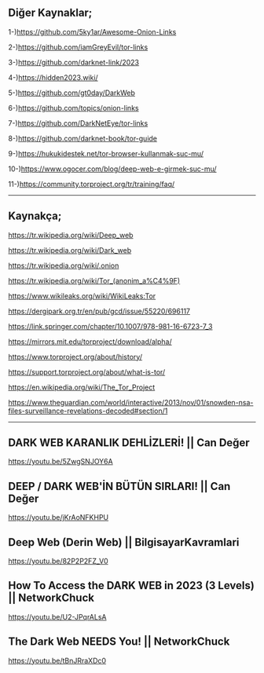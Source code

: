 ## Diğer Kaynaklar;
1-)https://github.com/5ky1ar/Awesome-Onion-Links

2-)https://github.com/iamGreyEvil/tor-links

3-)https://github.com/darknet-link/2023

4-)https://hidden2023.wiki/

5-)https://github.com/gt0day/DarkWeb

6-)https://github.com/topics/onion-links

7-)https://github.com/DarkNetEye/tor-links

8-)https://github.com/darknet-book/tor-guide

9-)https://hukukidestek.net/tor-browser-kullanmak-suc-mu/

10-)https://www.ogocer.com/blog/deep-web-e-girmek-suc-mu/

11-)https://community.torproject.org/tr/training/faq/

------------------------------------------------------------------------------------

## Kaynakça;
https://tr.wikipedia.org/wiki/Deep_web

https://tr.wikipedia.org/wiki/Dark_web

https://tr.wikipedia.org/wiki/.onion

https://tr.wikipedia.org/wiki/Tor_(anonim_a%C4%9F)

https://www.wikileaks.org/wiki/WikiLeaks:Tor

https://dergipark.org.tr/en/pub/gcd/issue/55220/696117

https://link.springer.com/chapter/10.1007/978-981-16-6723-7_3

https://mirrors.mit.edu/torproject/download/alpha/

https://www.torproject.org/about/history/

https://support.torproject.org/about/what-is-tor/

https://en.wikipedia.org/wiki/The_Tor_Project

https://www.theguardian.com/world/interactive/2013/nov/01/snowden-nsa-files-surveillance-revelations-decoded#section/1

------------------------------------------------------------------------------------

## DARK WEB KARANLIK DEHLİZLERİ! || Can Değer
https://youtu.be/5ZwgSNJOY6A

## DEEP / DARK WEB'İN BÜTÜN SIRLARI! || Can Değer
https://youtu.be/jKrAoNFKHPU

## Deep Web (Derin Web) || BilgisayarKavramlari 
https://youtu.be/82P2P2FZ_V0

## How To Access the DARK WEB in 2023 (3 Levels) || NetworkChuck 
https://youtu.be/U2-JPqrALsA

## The Dark Web NEEDS You! || NetworkChuck 
https://youtu.be/tBnJRraXDc0
